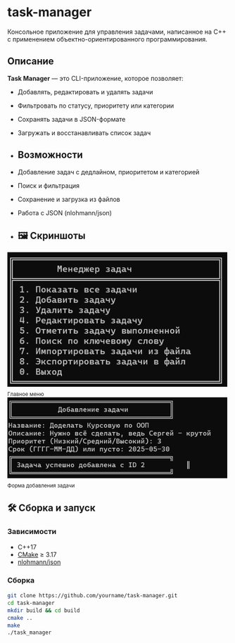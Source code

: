 # task-manager
Консольное приложение для управления задачами, написанное на C++ с применением объектно-ориентированного программирования.

## Описание
**Task Manager** — это CLI-приложение, которое позволяет:
- Добавлять, редактировать и удалять задачи
- Фильтровать по статусу, приоритету или категории
- Сохранять задачи в JSON-формате
- Загружать и восстанавливать список задач

- ## Возможности

-  Добавление задач с дедлайном, приоритетом и категорией
-  Поиск и фильтрация
-  Сохранение и загрузка из файлов
-  Работа с JSON (nlohmann/json)

-  ## 🖼️ Скриншоты

<img src="screenshots/menu.png" alt="Главное меню" width="500"/>
<sub>Главное меню</sub>

<img src="screenshots/add_task.png" alt="Добавление задачи" width="500"/>
<sub>Форма добавления задачи</sub>

## 🛠️ Сборка и запуск

### Зависимости
- C++17
- [CMake](https://cmake.org/) ≥ 3.17
- [nlohmann/json](https://github.com/nlohmann/json)

### Сборка

```bash
git clone https://github.com/yourname/task-manager.git
cd task-manager
mkdir build && cd build
cmake ..
make
./task_manager
